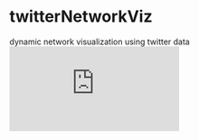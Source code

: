 # twitterNetworkViz
dynamic network visualization using twitter data
![Final presentation deck](https://github.com/xoxoaseka/ssn/blob/master/atozFinal.pdf)
